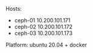 Hosts:
- ceph-01 10.200.101.171
- ceph-02 10.200.101.172
- ceph-03 10.200.101.173

Platform: ubuntu 20.04 + docker
